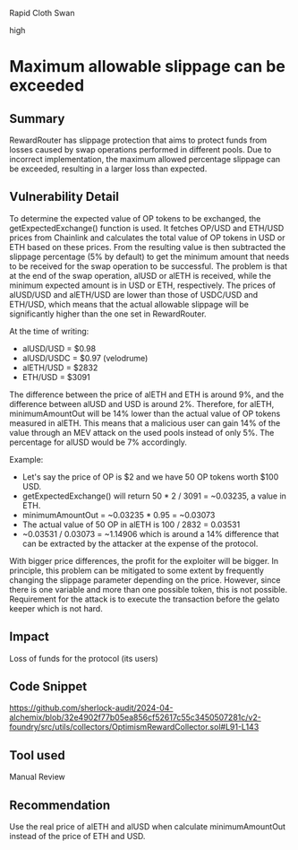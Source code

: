 Rapid Cloth Swan

high

# Maximum allowable slippage can be exceeded

## Summary

RewardRouter has slippage protection that aims to protect funds from losses caused by swap operations performed in different pools. Due to incorrect implementation, the maximum allowed percentage slippage can be exceeded, resulting in a larger loss than expected.

## Vulnerability Detail

To determine the expected value of OP tokens to be exchanged, the getExpectedExchange() function is used. It fetches OP/USD and ETH/USD prices from Chainlink and calculates the total value of OP tokens in USD or ETH based on these prices. From the resulting value is then subtracted the slippage percentage (5% by default) to get the minimum amount that needs to be received for the swap operation to be successful. The problem is that at the end of the swap operation, alUSD or alETH is received, while the minimum expected amount is in USD or ETH, respectively. The prices of alUSD/USD and alETH/USD are lower than those of USDC/USD and ETH/USD, which means that the actual allowable slippage will be significantly higher than the one set in RewardRouter.

At the time of writing:

- alUSD/USD = $0.98
- alUSD/USDC = $0.97 (velodrume)
- alETH/USD = $2832
- ETH/USD = $3091

The difference between the price of alETH and ETH is around 9%, and the difference between alUSD and USD is around 2%. Therefore, for alETH, minimumAmountOut will be 14% lower than the actual value of OP tokens measured in alETH. This means that a malicious user can gain 14% of the value through an MEV attack on the used pools instead of only 5%. The percentage for alUSD would be 7% accordingly.

Example:

- Let's say the price of OP is $2 and we have 50 OP tokens worth $100 USD.
- getExpectedExchange() will return 50 * 2 / 3091 = ~0.03235, a value in ETH.
- minimumAmountOut = ~0.03235 * 0.95 = ~0.03073
- The actual value of 50 OP in alETH is 100 / 2832 = 0.03531
- ~0.03531 / 0.03073 = ~1.14906 which is around a 14% difference that can be extracted by the attacker at the expense of the protocol.

With bigger price differences, the profit for the exploiter will be bigger. In principle, this problem can be mitigated to some extent by frequently changing the slippage parameter depending on the price. However, since there is one variable and more than one possible token, this is not possible. Requirement for the attack is to execute the transaction before the gelato keeper which is not hard.

## Impact

Loss of funds for the protocol (its users)

## Code Snippet

https://github.com/sherlock-audit/2024-04-alchemix/blob/32e4902f77b05ea856cf52617c55c3450507281c/v2-foundry/src/utils/collectors/OptimismRewardCollector.sol#L91-L143

## Tool used

Manual Review

## Recommendation

Use the real price of alETH and alUSD when calculate minimumAmountOut  instead of the price of ETH and USD.
